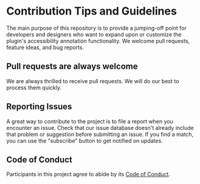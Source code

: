 # Contribution Tips and Guidelines

The main purpose of this repository is to provide a jumping-off point for developers and designers who want to expand upon or customize the plugin's accessibility annotation functionality. We welcome pull requests, feature ideas, and bug reports.

## Pull requests are always welcome

We are always thrilled to receive pull requests. We will do our best to process them quickly.

## Reporting Issues

A great way to contribute to the project is to file a report when you encounter an issue. Check that our issue database doesn't already include that problem or suggestion before submitting an issue. If you find a match, you can use the "subscribe" button to get notified on updates.

## Code of Conduct

Participants in this project agree to abide by its [Code of Conduct](https://github.com/eBay/.github/blob/main/CODE_OF_CONDUCT.md).
